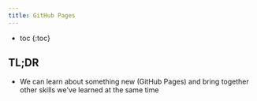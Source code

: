 ```yaml
---
title: GitHub Pages
---
```


* toc
{:toc}

## TL;DR

- We can learn about something new (GitHub Pages) and bring together other skills we've learned at the same time 
